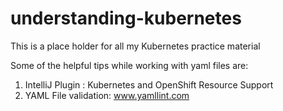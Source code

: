 # understanding-kubernetes
This is a place holder for all my Kubernetes practice material


Some of the helpful tips while working with yaml files are:
1. IntelliJ Plugin : Kubernetes and OpenShift Resource Support
2. YAML File validation: www.yamllint.com
